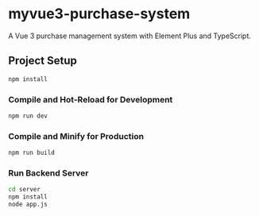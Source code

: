 # myvue3-purchase-system

A Vue 3 purchase management system with Element Plus and TypeScript.

## Project Setup

```sh
npm install
```

### Compile and Hot-Reload for Development

```sh
npm run dev
```

### Compile and Minify for Production

```sh
npm run build
```

### Run Backend Server

```sh
cd server
npm install
node app.js
```